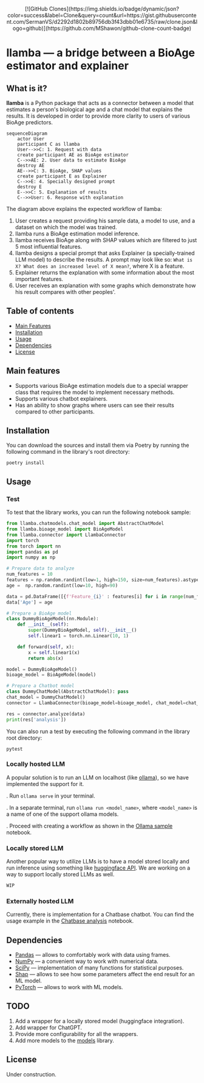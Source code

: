 <p align="center">
[![GitHub Clones](https://img.shields.io/badge/dynamic/json?color=success&label=Clone&query=count&url=https://gist.githubusercontent.com/SermanVS/d2292d1802b89756db3f43dbb01e6735/raw/clone.json&logo=github)](https://github.com/MShawon/github-clone-count-badge)
</p>


# llamba &mdash; a bridge between a BioAge estimator and explainer


## What is it?
**llamba** is a Python package that acts as a connector between a model that estimates a person's biological age and a chat model that explains the results. It is developed in order to provide more clarity to users of various BioAge predictors.

```mermaid
sequenceDiagram
    actor User
    participant C as llamba
    User-->>C: 1. Request with data
    create participant AE as BioAge estimator
    C-->>AE: 2. User data to estimate BioAge
    destroy AE
    AE-->>C: 3. BioAge, SHAP values
    create participant E as Explainer
    C-->>E: 4. Specially designed prompt
    destroy E
    E-->>C: 5. Explanation of results
    C-->>User: 6. Response with explanation
```

The diagram above explains the expected workflow of llamba:

1. User creates a request providing his sample data, a model to use, and a dataset on which the model was trained.
2. llamba runs a BioAge estimation model inference.
3. llamba receives BioAge along with SHAP values which are filtered to just 5 most influential features.
4. llamba designs a special prompt that asks Explainer (a specially-trained LLM model) to describe the results. A prompt may look like so: `What is X? What does an increased level of X mean?`, where X is a feature.
5. Explainer returns the explanation with some information about the most important features.
6. User receives an explanation with some graphs which demonstrate how his result compares with other peoples'.


## Table of contents

- [Main Features](#main-features)
- [Installation](#installation)
- [Usage](#usage)
- [Dependencies](#dependencies)
- [License](#license)

## Main features

- Supports various BioAge estimation models due to a special wrapper class that requires the model to implement necessary methods.
- Supports various chatbot explainers.
- Has an ability to show graphs where users can see their results compared to other participants.

## Installation

You can download the sources and install them via Poetry by running the following command in the library's root directory:

`poetry install`

## Usage

### Test

To test that the library works, you can run the following notebook sample:

```python
from llamba.chatmodels.chat_model import AbstractChatModel
from llamba.bioage_model import BioAgeModel
from llamba.connector import LlambaConnector
import torch
from torch import nn
import pandas as pd
import numpy as np

# Prepare data to analyze
num_features = 10
features = np.random.randint(low=1, high=150, size=num_features).astype(np.float32)
age =  np.random.randint(low=10, high=90)

data = pd.DataFrame([{f'Feature_{i}' : features[i] for i in range(num_features)}])
data['Age'] = age

# Prepare a BioAge model
class DummyBioAgeModel(nn.Module): 
    def __init__(self): 
        super(DummyBioAgeModel, self).__init__()
        self.linear1 = torch.nn.Linear(10, 1)

    def forward(self, x):
        x = self.linear1(x)
        return abs(x)

model = DummyBioAgeModel()
bioage_model = BioAgeModel(model)

# Prepare a Chatbot model
class DummyChatModel(AbstractChatModel): pass
chat_model = DummyChatModel()
connector = LlambaConnector(bioage_model=bioage_model, chat_model=chat_model)

res = connector.analyze(data)
print(res['analysis'])
```

You can also run a test by executing the following command in the library root directory:

`pytest`

### Locally hosted LLM

A popular solution is to run an LLM on localhost (like [ollama](https://ollama.com/)), so we have implemented the support for it.

. Run `ollama serve` in your terminal.

. In a separate terminal, run `ollama run <model_name>`, where `<model_name>` is a name of one of the support ollama models.

. Proceed with creating a workflow as shown in the [Ollama sample](./samples/immunoage_meet_ollama.ipynb) notebook.

### Locally stored LLM

Another popular way to utilize LLMs is to have a model stored locally and run inference using something like [huggingface API](https://huggingface.co/). We are working on a way to support locally stored LLMs as well.

```python
WIP
```

### Externally hosted LLM

Currently, there is implementation for a Chatbase chatbot. You can find the usage example in the [Chatbase analysis](./samples/immunoage_meet_chatbase.ipynb) notebook.

## Dependencies

- [Pandas](https://github.com/pandas-dev/pandas) &mdash; allows to comfortably work with data using frames.
- [NumPy](https://numpy.org/) &mdash; a convenient way to work with numerical data.
- [SciPy](https://scipy.org/) &mdash; implementation of many functions for statistical purposes.
- [Shap](https://github.com/shap/shap) &mdash; allows to see how some parameters affect the end result for an ML model.
- [PyTorch](https://pytorch.org/) &mdash; allows to work with ML models.

## TODO

1. Add a wrapper for a locally stored model (huggingface integration).
2. Add wrapper for ChatGPT.
3. Provide more configurability for all the wrappers.
4. Add more models to the [models](https://github.com/SermanVS/txai_omics_3) library.

## License

Under construction.
